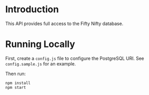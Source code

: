 # Introduction

This API provides full access to the Fifty Nifty database.

# Running Locally

First, create a `config.js` file to configure the PostgreSQL URI. See `config.sample.js` for an example.

Then run:

```
npm install
npm start
```

